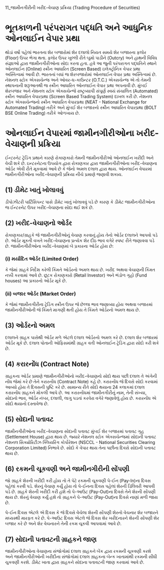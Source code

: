 11_જામીનગીરીની ખરીદ-વેચાણ પ્રક્રિયા
(Trading Procedure of Securities)

# ભૂતકાળની પરંપરાગત પદ્ધતિ અને આધુનિક ઓનલાઈન વેપાર પ્રથા
થોડાં વર્ષો પહેલાં ભારતના શેર બજારોમાં શેર દલાલો નિયત સમયે શેર બજારના ફલોર (Floor) ઉપર ભેગા થતા. ફલોર ઉપર ખુલ્લી રીતે બુમો પાડીને (Outcry) અને હાથની વિવિધ સંજ્ઞાઓ દ્વારા જામીનગીરીઓના સોદા કરતા હતા. હવે આ જુની પરંપરાગત પદ્ધતિને સ્થાને ઓનલાઈન (Online) સ્ક્રીન આધારિત (Screen Based) ઇલેક્ટ્રોનિક વેપાર પ્રથા અસ્તિત્વમાં આવી છે. ભારતનાં બધાં જ શેરબજારોમાં ઓનલાઈન વેપાર પ્રથા અસ્તિત્વમાં છે. નેશનલ સ્ટોક એક્સચેન્જ અને ઓવર-ધ-કાઉન્ટર (O.T.C.) એક્સચેન્જ એ તો તેમની સ્થાપનાની શરૂઆતથી જ સ્ક્રીન આધારિત ઓનલાઈન વેપાર પ્રથા અપનાવી છે. મુંબઈ શેરબજાર અને નેશનલ સ્ટોક એક્સચેન્જે રાષ્ટ્રવ્યાપી સંપૂર્ણ સ્વયં સંચાલિત (Automated) સ્ક્રીન આધારિત વેપારપ્રથા (Screen Based Trading System) દાખલ કરી છે. નેશનલ સ્ટોક એક્સચેન્જનો સ્ક્રીન આધારિત વેપારપ્રથા (NEAT - National Exchange for Automated Trading) તરીકે અને મુંબઈ શેર બજારનો સ્ક્રીન આધારિત વેપારપ્રથા (BOLT BSE Online Trading) તરીકે ઓળખાય છે.

# ઓનલાઈન વેપારમાં જામીનગીરીઓના ખરીદ-વેચાણની પ્રક્રિયા
ઈન્ટરનેટ ટ્રેડિંગ પ્રથાને કારણે રોકાણકારો તેમની જામીનગીરીઓ ઓનલાઈન ખરીદી અને વેચી શકે છે. ઇન્ટરનેટના ઉપયોગ દ્વારા રોકાણકાર દ્વારા જામીનગીરીઓના ખરીદ-વેચાણના ઓર્ડર એવી રીતે મૂકવામાં આવે છે કે જેનો અમલ દલાલ દ્વારા થાય. ઓનલાઈન વેપારમાં જમીનગીરીઓના ખરીદ-વેચાણની પ્રક્રિયા નીચે પ્રમાણે જણાવી શકાય.

## (1) ડીમેટ ખાતું ખોલાવવું
ડીપોઝીટરી પાર્ટિસિપન્ટ પાસે ડીમેટ ખાતું ખોલાવવું પડે છે કારણ કે ડીમેટ જામીનગીરીઓના જ ઈન્ટરનેટ ઉપર ખરીદ-વેચાણના સોદા થઈ શકે છે.

## (2) ખરીદ-વેચાણનો ઓર્ડર
રોકાણકાર/ગ્રાહકે જે જામીનગીરીઓનું વેચાણ કરવાનું હોય તેનો ઓર્ડર દલાલને આપવો પડે છે. ઓર્ડર મૂકતી વખતે ખરીદ-વેચાણના પ્રત્યેક શેર દીઠ ભાવ વગેરે સ્પષ્ટ રીતે જણાવવા પડે છે. જામીનગીરીઓના ખરીદ-વેચાણમાં બે પ્રકારના ઓર્ડર હોય છે:

### (i) મર્યાદિત ઓર્ડર (Limited Order)
કે જેમાં ગ્રાહકે નિર્દેશ કરેલી કિંમતે ઓર્ડરનો અમલ થાય છે. ખરીદ અથવા વેચાણની કિંમત નક્કી કરવામાં આવે છે. છૂટક રોકાણકારો (Retail Investor) અને ભંડોળ ગૃહો (Fund houses) આ પ્રકારનો ઓર્ડર મૂકે છે.

### (ii) બજાર ઓર્ડર (Market Order)
કે જેમાં જામીનગીરીના ટ્રેડિંગ સ્ક્રીન ઉપર જે છેલ્લા ભાવ જણાવ્યા હોય અથવા બજારમાં જામીનગીરીઓની જે કિંમતે માગણી થતી હોય તે કિંમતે ઓર્ડરનો અમલ થાય છે.

## (3) ઓર્ડરનો અમલ
દલાલને ગ્રાહક પાસેથી ઓર્ડર મળે એટલે દલાલ ઓર્ડરનો અમલ કરે છે. દલાલ શેર બજારમાં ઓર્ડર મૂકે છે. દલાલ પોતાની ઓફિસમાંથી ગ્રાહક વતી ઓનલાઈન ટ્રેડિંગ દ્વારા સોદો કરી શકે છે.

## (4) કરારનોંધ (Contract Note)
ગ્રાહકના ઓર્ડર પ્રમાણે જામીનગીરીઓનો ખરીદ-વેચાણનો સોદો થાય પછી દલાલ તે અંગેની નોંધ જેમાં કરે છે તેને કરારનોંધ (Contract Note) કહે છે. કરારનોંધ જે દિવસે સોદો કરવામાં આવ્યો હોય તે દિવસની પુષ્ટિ કરે છે. સામાન્ય રીતે સોદો થયાના 24 કલાકમાં દલાલ કરારનોંધ ગ્રાહકને મોકલી આપે છે. આ કરારનોંધમાં જામીનગીરીનું નામ, તેની સંખ્યા, સોદાનો ભાવ, ઓર્ડર નંબર, દલાલી, લાગુ પડતાં કરવેરા વગેરે જણાવેલું હોય છે. કરારનોંધ એ સોદો થયાનો દસ્તાવેજ છે.

## (5) સોદાની પતાવટ
જામીનગીરીઓના ખરીદ-વેચાણના સોદાની પતાવટ મુંબઈ શેર બજારમાં પતાવટ ગૃહ (Settlement House) દ્વારા થાય છે. જ્યારે નેશનલ સ્ટોક એક્સચેન્જમાં સોદાની પતાવટ નેશનલ સિક્યોરિટીઝ ક્લિયરિંગ કોર્પોરેશન (NSCCL - National Securities Clearing Corporation Limited) નિભાવે છે. સોદો કે વેપાર થાય તેના પછીના દિવસે સોદાની પતાવટ થાય છે.

## (6) રકમની ચૂકવણી અને જામીનગીરીની સોંપણી
જો ગ્રાહકે શેરની ખરીદી કરી હોય તો તે પેટે રકમની ચૂકવણી પે-ઈન (Pay-In)ના દિવસ પહેલાં કરવી પડે. શેરનું વેચાણ કર્યું હોય તો પે-ઈનના દિવસ પહેલાં શેરની ડિલિવરી આપવી પડે છે. ગ્રાહકે શેરની ખરીદી કરી હશે તો પે-આઉટ (Pay-Out)ના દિવસે તેને શેરની સોંપણી થાય છે. શેરનું વેચાણ કર્યું હશે તો ગ્રાહકને પે-આઉટ (Pay-Out)ના દિવસે નાણાં મળી જાય છે.

પે-ઈન દિવસ એટલે એ દિવસ કે જે દિવસે વેચેલા શેરની સોંપણી શેરનો વેચનાર શેર બજારને મધ્યસ્થી મારફત કરે છે. પે-આઉટ દિવસ એટલે જે દિવસ શેર ખરીદનારને શેરની સોંપણી શેર બજાર કરે છે અને શેર વેચનારને તેની રકમ ચૂકવી આપવામાં આવે છે.

## (7) સોદાની પતાવટની ગ્રાહકને જાણ
જામીનગીરીઓના વેચાણના સંજોગોમાં દલાલ ગ્રાહકને બેંક દ્વારા રકમની ચૂકવણી કરશે અને જામીનગીરીઓની ખરીદીના સંજોગોમાં દલાલ ગ્રાહકના બેન્ક ખાતામાંથી રકમની સીધી ચુકવણી કરશે. ડીમેટ ખાતા દ્વારા ગ્રાહકને સોદાના પતાવટની જાણ કરવામાં આવે છે.
